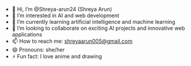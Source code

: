 - 👋 Hi, I’m @Shreya-arun24 (Shreya Arun)
- 👀 I’m interested in AI and web development
- 🌱 I’m currently learning artificial intelligence and machine learning
- 💞️ I’m looking to collaborate on exciting AI projects and innovative web applications
- 📫 How to reach me: shreyaarun005@gmail.com
- 😄 Pronouns: she/her
- ⚡ Fun fact: I love anime and drawing


<!---
Shreya-arun24/Shreya-arun24 is a ✨ special ✨ repository because its `README.md` (this file) appears on your GitHub profile.
You can click the Preview link to take a look at your changes.
--->
